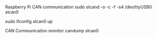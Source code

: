 Raspberry Pi CAN communication
sudo slcand -o -c -f -s4 /dev/ttyUSB0 slcan0

sudo ifconfig slcan0 up

CAN Communication monitor
candump slcan0
